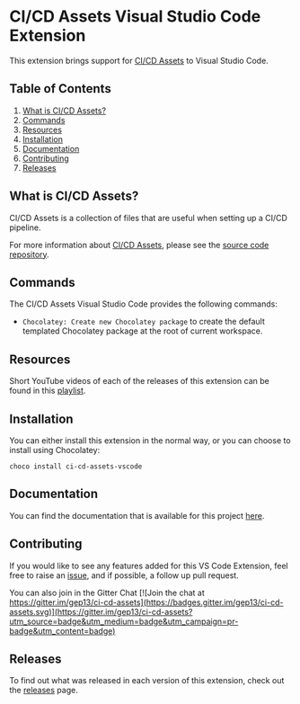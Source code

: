 # CI/CD Assets Visual Studio Code Extension

This extension brings support for [CI/CD Assets](https://github.com/gep13/CI-CD-assets) to Visual Studio Code.

## Table of Contents

1. [What is CI/CD Assets?](#what-is-ci-cd-assets)
1. [Commands](#commands)
1. [Resources](#resources)
1. [Installation](#installation)
1. [Documentation](#documentation)
1. [Contributing](#contributing)
1. [Releases](#releases)

## What is CI/CD Assets?

CI/CD Assets is a collection of files that are useful when setting up a CI/CD pipeline.

For more information about [CI/CD Assets](https://github.com/gep13/CI-CD-assets), please see the [source code repository](https://github.com/gep13/CI-CD-assets).


## Commands

The CI/CD Assets Visual Studio Code provides the following commands:

* `Chocolatey: Create new Chocolatey package` to create the default templated Chocolatey package at the root of current workspace.

## Resources

Short YouTube videos of each of the releases of this extension can be found in this [playlist]().

## Installation

You can either install this extension in the normal way, or you can choose to install using Chocolatey:

```
choco install ci-cd-assets-vscode
```

## Documentation

You can find the documentation that is available for this project [here](https://gep13.github.io/ci-cd-assets-vscode/).

## Contributing

If you would like to see any features added for this VS Code Extension, feel free to raise an [issue](https://github.com/gep13/CI-CD-assets-vscode/issues), and if possible, a follow up pull request.

You can also join in the Gitter Chat [![Join the chat at https://gitter.im/gep13/ci-cd-assets](https://badges.gitter.im/gep13/ci-cd-assets.svg)](https://gitter.im/gep13/ci-cd-assets?utm_source=badge&utm_medium=badge&utm_campaign=pr-badge&utm_content=badge)

## Releases

To find out what was released in each version of this extension, check out the [releases](https://github.com/gep13/CI-CD-assets-vscode/releases) page.
